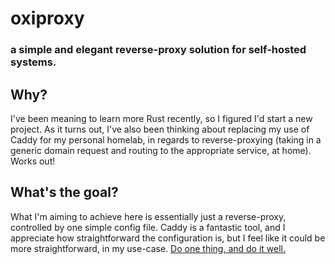 # oxiproxy
### a simple and elegant reverse-proxy solution for self-hosted systems.

## Why?
I've been meaning to learn more Rust recently, so I figured I'd start a new project. As it turns out, I've also been thinking about replacing my use of Caddy for my personal homelab, in regards to reverse-proxying (taking in a generic domain request and routing to the appropriate service, at home). Works out!

## What's the goal?
What I'm aiming to achieve here is essentially just a reverse-proxy, controlled by one simple config file. Caddy is a fantastic tool, and I appreciate how straightforward the configuration is, but I feel like it could be more straightforward, in my use-case. [Do one thing, and do it well.](https://en.wikipedia.org/wiki/Unix_philosophy)